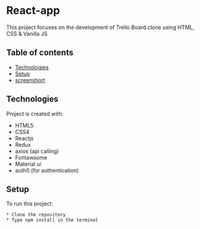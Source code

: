 # React-app

This project focuses on the development of Trello Board clone using HTML, CSS & Vanilla JS

## Table of contents

- [Technologies](#technologies)
- [Setup](#setup)
- [screenshort](#screenshort)

## Technologies

Project is created with:

- HTML5
- CSS4
- Reactjs
- Redux
- axios (api calling)
- Fontawsome
- Material ui
- auth0 (for authentication)

## Setup

To run this project:

```
* Clone the repository
* Type npm install in the terminal
```
